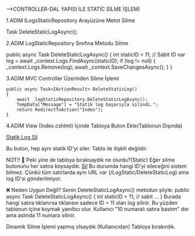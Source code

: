 ﻿-->CONTROLLER-DAL YAPISI İLE STATİC SİLME İŞLEMİ

1.ADIM
ILogsStaticRepository Arayüzüne Metot Silme

Task DeleteStaticLogAsync();

2.ADIM 
LogStaticRepository Sınıfına Metodu Silme

 public async Task DeleteStaticLogAsync()
    {
        int staticID = 11; // Sabit ID
        var log = await _context.Logs.FindAsync(staticID);
        if (log != null)
        {
            _context.Logs.Remove(log);
            await _context.SaveChangesAsync();
        }
    }

3.ADIM
MVC Controller Üzerinden Silme İşlemi


    public async Task<IActionResult> DeleteStaticLog()
    {
        await _logStaticRepository.DeleteStaticLogAsync();
        TempData["Message"] = "Statik log başarıyla silindi.";
        return RedirectToAction("Index");
    }

4.ADIM
View (Index.cshtml) İçinde Tabloya Buton Ekle(Tablonun Dışında)

<a href="/LogStatic/DeleteStaticLog" class="btn btn-danger" onclick="return confirm('Statik log silinsin mi?');">
    Statik Log Sil
</a>

Bu buton, hep aynı statik ID'yi siler.
Tablo ile ilişkili değildir.


NOT!!
🔁 Peki yine de tabloya bıraksaydık ne olurdu?(Static)
Eğer silme butonunu her satıra koysaydık:
<a href="/LogStatic/DeleteStaticLog" class="btn btn-sm btn-danger">Sil</a>
Bu durumda hangi ID'yi sileceğini sistem bilmez. Çünkü tüm satırlarda aynı URL var (/LogStatic/DeleteStaticLog) ama log ID'si gönderilmiyor.

❌ Neden Uygun Değil?
Senin DeleteStaticLogAsync() metodun şöyle:
public async Task DeleteStaticLogAsync()
{
    int staticID = 11; // sabit
    ...
}
Burada hangi satıra tıklanırsa tıklansın sadece ID = 11 olan log silinir.
Bu yüzden tablonun içine koymak yanıltıcı olur. Kullanıcı "10 numaralı satıra bastım" der ama aslında 11 numara silinir.

Dinamik Silme İşlemi yapmış olsaydık (Kullanıcıdan) Tabloya bırakırdık.